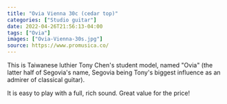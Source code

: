 ```yaml
---
title: "Ovia Vienna 30c (cedar top)"
categories: ["Studio guitar"]
date: 2022-04-26T21:56:13-04:00
tags: ["Ovia"]
images: ["Ovia-Vienna-30s.jpg"]
source: https://www.promusica.co/
---
```


This is Taiwanese luthier Tony Chen's student model, named "Ovia" (the latter half of Segovia's name, Segovia being Tony's biggest influence as an admirer of classical guitar).

It is easy to play with a full, rich sound. Great value for the price!
